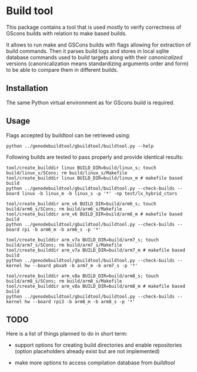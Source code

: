 
# Build tool

This package contains a tool that is used mostly to verify correctness
of GScons builds with relation to make based builds.

It allows to run make and GSCons builds with flags allowing for
extraction of build commands. Then it parses build logs and stores in
local sqlite database commands used to build targets along with their
*canonicalized* versions (canonicalization means standardizing
arguments order and form) to be able to compare them in different
builds.


## Installation

The same Python virtual environment as for GScons build is required.


## Usage

Flags accepted by buildtool can be retrieved using:

    python ../genodebuildtool/gbuildtool/buildtool.py --help

Following builds are tested to pass properly and provide identical
results:

    tool/create_builddir linux BUILD_DIR=build/linux_s; touch build/linux_s/SCons; rm build/linux_s/Makefile
    tool/create_builddir linux BUILD_DIR=build/linux_m # makefile based build
    python ../genodebuildtool/gbuildtool/buildtool.py --check-builds --board linux -b linux_m -b linux_s -p '*' -np test/lx_hybrid_ctors

    tool/create_builddir arm_v6 BUILD_DIR=build/arm6_s; touch build/arm6_s/SCons; rm build/arm6_s/Makefile
    tool/create_builddir arm_v6 BUILD_DIR=build/arm6_m # makefile based build
    python ../genodebuildtool/gbuildtool/buildtool.py --check-builds --board rpi -b arm6_m -b arm6_s -p '*'

    tool/create_builddir arm_v7a BUILD_DIR=build/arm7_s; touch build/arm7_s/SCons; rm build/arm7_s/Makefile
    tool/create_builddir arm_v7a BUILD_DIR=build/arm7_m # makefile based build
    python ../genodebuildtool/gbuildtool/buildtool.py --check-builds --kernel hw --board pbxa9 -b arm7_m -b arm7_s -p '*'

    tool/create_builddir arm_v8a BUILD_DIR=build/arm8_s; touch build/arm8_s/SCons; rm build/arm8_s/Makefile
    tool/create_builddir arm_v8a BUILD_DIR=build/arm8_m # makefile based build
    python ../genodebuildtool/gbuildtool/buildtool.py --check-builds --kernel hw --board rpi3 -b arm8_m -b arm8_s -p '*'


## TODO

Here is a list of things planned to do in short term:

 * support options for creating build directories and enable
   repositories (option placeholders already exist but are not
   implemented)

 * make more options to access compilation database from *buildtool*

